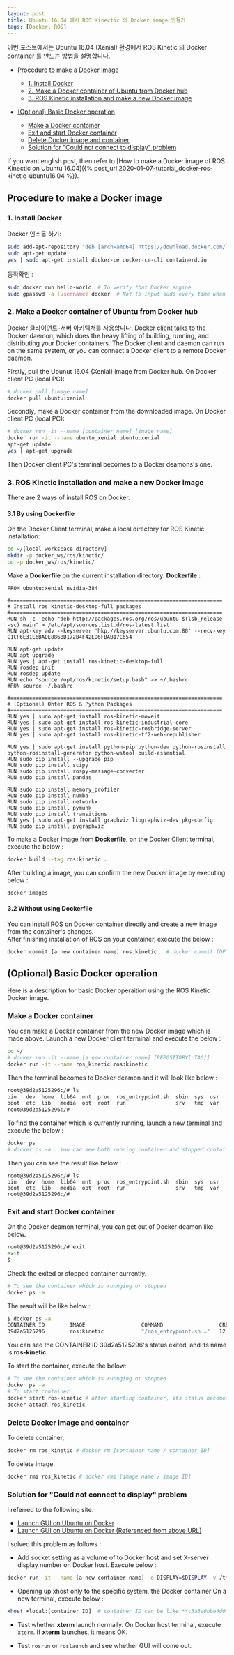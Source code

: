 ```yaml
---
layout: post
title: Ubuntu 16.04 에서 ROS Kinectic 의 Docker image 만들기
tags: [Docker, ROS]
---
```


이번 포스트에서는 Ubuntu 16.04 (Xenial) 환경에서 ROS Kinetic 의 Docker container 를 만드는 방법을 설명합니다.

- [Procedure to make a Docker image](#procedure-to-make-a-docker-image)
	- [1. Install Docker](#1-install-docker)
	- [2. Make a Docker container of Ubuntu from Docker hub](#2-make-a-docker-container-of-ubuntu-from-docker-hub)
	- [3. ROS Kinetic installation and make a new Docker image](#3-ros-kinetic-installation-and-make-a-new-docker-image)

- [(Optional) Basic Docker operation](#optional-basic-docker-operation)
	- [Make a Docker container](#make-a-docker-container)
	- [Exit and start Docker container](#exit-and-start-docker-container)
	- [Delete Docker image and container](#delete-docker-image-and-container)
	- [Solution for "Could not connect to display" problem](#solution-for-could-not-connect-to-display-problem)

If you want english post, then refer to [How to make a Docker image of ROS Kinectic on Ubuntu 16.04]({% post_url 2020-01-07-tutorial_docker-ros-kinetic-ubuntu16.04 %}).


## Procedure to make a Docker image

### 1. Install Docker

Docker 인스톨 하기:
```bash
sudo add-apt-repository "deb [arch=amd64] https://download.docker.com/linux/ubuntu $(lsb_release -cs) stable"
sudo apt-get update
yes | sudo apt-get install docker-ce docker-ce-cli containerd.io
```

동작확인 :
```bash 
sudo docker run hello-world  # To verify that Docker engine
sudo gpasswd -a [username] docker  # Not to input sudo every time when use docker command. re-login after belows
```

### 2. Make a Docker container of Ubuntu from Docker hub

Docker 클라이언트-서버 아키텍쳐를 사용합니다. Docker client talks to the Docker daemon, which does the heavy lifting of building, running, and distributing your Docker containers. The Docker client and daemon can run on the same system, or you can connect a Docker client to a remote Docker daemon.

Firstly, pull the Ubunut 16.04 (Xenial) image from Docker hub. On Docker client PC (local PC):
```bash
# docker pull [image name]
docker pull ubuntu:xenial
```

Secondly, make a Docker container from the downloaded image. On Docker client PC (local PC):
```bash
# docker run -it --name [container name] [image name]
docker run -it --name ubuntu_xenial ubuntu:xenial
apt-get update
yes | apt-get upgrade
```
Then Docker client PC's terminal becomes to a Docker deamons's one.


### 3. ROS Kinetic installation and make a new Docker image

There are 2 ways of install ROS on Docker.

#### 3.1 By using **Dockerfile**

On the Docker Client terminal, make a local directory for ROS Kinetic installation:
```bash
cd ~/[local workspace directory]
mkdir -p docker_ws/ros/kinetic/
cd -p docker_ws/ros/kinetic/
```

Make a **Dockerfile** on the current installation directory.
**Dockerfile** :  
```
FROM ubuntu:xenial_nvidia-384

#====================================================================
# Install ros kinetic-desktop-full packages
#====================================================================
RUN sh -c 'echo "deb http://packages.ros.org/ros/ubuntu $(lsb_release -sc) main" > /etc/apt/sources.list.d/ros-latest.list'
RUN apt-key adv --keyserver 'hkp://keyserver.ubuntu.com:80' --recv-key C1CF6E31E6BADE8868B172B4F42ED6FBAB17C654

RUN apt-get update
RUN apt upgrade
RUN yes | apt-get install ros-kinetic-desktop-full
RUN rosdep init
RUN rosdep update
RUN echo "source /opt/ros/kinetic/setup.bash" >> ~/.bashrc
#RUN source ~/.bashrc

#====================================================================
# (Optional) Ohter ROS & Python Packages
#====================================================================
RUN yes | sudo apt-get install ros-kinetic-moveit
RUN yes | sudo apt-get install ros-kinetic-industrial-core
RUN yes | sudo apt-get install ros-kinetic-rosbridge-server 
RUN yes | sudo apt-get install ros-kinetic-tf2-web-republisher

RUN yes | sudo apt-get install python-pip python-dev python-rosinstall python-rosinstall-generator python-wstool build-essential 
RUN sudo pip install --upgrade pip 
RUN sudo pip install scipy
RUN sudo pip install rospy-message-converter
RUN sudo pip install pandas

RUN sudo pip install memory_profiler
RUN sudo pip install numba
RUN sudo pip install networkx
RUN sudo pip install pymunk
RUN sudo pip install transitions
RUN yes | sudo apt-get install graphviz libgraphviz-dev pkg-config
RUN sudo pip install pygraphviz
```

To make a Docker image from **Dockerfile**, on the Docker Client terminal, execute the below :
```bash
docker build --tag ros:kinetic .
```

After building a image, you can confirm the new Docker image by executing below :
```bash
docker images
```

#### 3.2 Without using **Dockerfile**

You can install ROS on Docker container directly and create a new image from the container's changes.  
After finishing installation of ROS on your container, execute the below :  
```bash
docker commit [a new container name] ros:kinetic   # docker commit [OPTIONS] CONTAINER [REPOSITORY[:TAG]]
```


## (Optional) Basic Docker operation

Here is a description for basic Docker operaition using the ROS Kinetic Docker image.

### Make a Docker container

You can make a Docker container from the new Docker image which is made above.
Launch a new Docker client terminal and execute the below :
```bash
cd ~/
# docker run -it --name [a new container name] [REPOSITORY[:TAG]]
docker run -it --name ros_kinetic ros:kinetic
``` 

Then the terminal becomes to Docker deamon and it will look like below :
```bash
root@39d2a5125296:/# ls
bin   dev  home  lib64  mnt  proc  ros_entrypoint.sh  sbin  sys  usr
boot  etc  lib   media  opt  root  run                srv   tmp  var
root@39d2a5125296:/#
```

To find the container which is currently running, launch a new terminal and execute the below :
```bash
docker ps
# docker ps -a : You can see both running container and stopped container
```

Then you can see the result like below :
```
root@39d2a5125296:/# ls
bin   dev  home  lib64  mnt  proc  ros_entrypoint.sh  sbin  sys  usr
boot  etc  lib   media  opt  root  run                srv   tmp  var
root@39d2a5125296:/#
```

### Exit and start Docker container

On the Docker deamon terminal, you can get out of Docker deamon like below.
```bash
root@39d2a5125296:/# exit
exit
$
```

Check the exited or stopped container currently.
```bash
# To see the container which is runnging or stopped
docker ps -a
```

The result will be like below :
```bash
$ docker ps -a
CONTAINER ID        IMAGE                  COMMAND                  CREATED             STATUS                        PORTS               NAMES
39d2a5125296        ros:kinetic            "/ros_entrypoint.sh …"   12 hours ago        Exited (127) 22 seconds ago                       ros_kinetic
```

You can see the CONTAINER ID 39d2a5125296's status exited, and its name is **ros-kinetic**. 

To start the container, execute the below:
```bash
# To see the container which is runnging or stopped
docker ps -a
# To start container
docker start ros-kinetic # after starting container, its status becomes to Up.
docker attach ros_kinetic
```


### Delete Docker image and container

To delete container,
```bash
docker rm ros_kinetic # docker rm [container name / container ID]
```

To delete image,
```bash
docker rmi ros_kinetic # docker rmi [image name / image ID]
```

### Solution for "Could not connect to display" problem

I referred to the following site.

* [Launch GUI on Ubuntu on Docker](https://qiita.com/mocobt/items/726024fa1abf54d843e1)
* [Launch GUI on Ubuntu on Docker (Referenced from above URL) ](https://unskilled.site/docker%E3%82%B3%E3%83%B3%E3%83%86%E3%83%8A%E3%81%AE%E4%B8%AD%E3%81%A7gui%E3%82%A2%E3%83%97%E3%83%AA%E3%82%B1%E3%83%BC%E3%82%B7%E3%83%A7%E3%83%B3%E3%82%92%E8%B5%B7%E5%8B%95%E3%81%95%E3%81%9B%E3%82%8B/)  


I solved this problem as follows : 

- Add socket setting as a volume of to Docker host and set X-server display number on Docker host. Execute below :
```bash
docker run -it --name [a new container name] -e DISPLAY=$DISPLAY -v /tmp/.X11-unix/:/tmp/.X11-unix [REPOSITORY:[TAG]]
```

- Opening up xhost only to the specific system, the Docker container
On a new terminal, execute below :
```bash
xhost +local:[container ID]  # container ID can be like **c3a3a0bbe4d0**
```

- Test whether **xterm** launch normally. On Docker host terminal, execute `xterm`. If **xterm** launches, it means OK.

- Test `rosrun` or `roslaunch` and see whether GUI will come out.

<!---
### Solution for "Inbound TCP/IP connection failed" problem

For now, the reason for this is that using **roslaunch** in Docker requires a special way because it needs that multiple processes(terminal) shoud be launched from Docker and communicate with each other. 

[Docker + ROS(kinetic) tutorial including Docker compose](https://qiita.com/Leonardo-mbc/items/cfd38a4fae8667593cf1)
-->